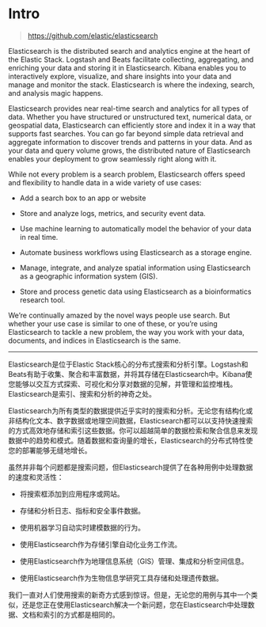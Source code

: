 # Intro

> https://github.com/elastic/elasticsearch

Elasticsearch is the distributed search and analytics engine at the heart of the Elastic Stack. Logstash and Beats facilitate collecting, aggregating, and enriching your data and storing it in Elasticsearch. Kibana enables you to interactively explore, visualize, and share insights into your data and manage and monitor the stack. Elasticsearch is where the indexing, search, and analysis magic happens.

Elasticsearch provides near real-time search and analytics for all types of data. Whether you have structured or unstructured text, numerical data, or geospatial data, Elasticsearch can efficiently store and index it in a way that supports fast searches. You can go far beyond simple data retrieval and aggregate information to discover trends and patterns in your data. And as your data and query volume grows, the distributed nature of Elasticsearch enables your deployment to grow seamlessly right along with it.

While not every problem is a search problem, Elasticsearch offers speed and flexibility to handle data in a wide variety of use cases:

- Add a search box to an app or website

- Store and analyze logs, metrics, and security event data.

- Use machine learning to automatically model the behavior of your data in real time.

- Automate business workflows using Elasticsearch as a storage engine.

- Manage, integrate, and analyze spatial information using Elasticsearch as a geographic information system (GIS).

- Store and process genetic data using Elasticsearch as a bioinformatics research tool.

We’re continually amazed by the novel ways people use search. But whether your use case is similar to one of these, or you’re using Elasticsearch to tackle a new problem, the way you work with your data, documents, and indices in Elasticsearch is the same.

-----

Elasticsearch是位于Elastic Stack核心的分布式搜索和分析引擎。Logstash和Beats有助于收集、聚合和丰富数据，并将其存储在Elasticsearch中。Kibana使您能够以交互方式探索、可视化和分享对数据的见解，并管理和监控堆栈。Elasticsearch是索引、搜索和分析的神奇之处。

Elasticsearch为所有类型的数据提供近乎实时的搜索和分析。无论您有结构化或非结构化文本、数字数据或地理空间数据，Elasticsearch都可以以支持快速搜索的方式高效地存储和索引这些数据。你可以超越简单的数据检索和聚合信息来发现数据中的趋势和模式。随着数据和查询量的增长，Elasticsearch的分布式特性使您的部署能够无缝地增长。

虽然并非每个问题都是搜索问题，但Elasticsearch提供了在各种用例中处理数据的速度和灵活性：

- 将搜索框添加到应用程序或网站。

- 存储和分析日志、指标和安全事件数据。

- 使用机器学习自动实时建模数据的行为。

- 使用Elasticsearch作为存储引擎自动化业务工作流。

- 使用Elasticsearch作为地理信息系统（GIS）管理、集成和分析空间信息。

- 使用Elasticsearch作为生物信息学研究工具存储和处理遗传数据。

我们一直对人们使用搜索的新奇方式感到惊讶。但是，无论您的用例与其中一个类似，还是您正在使用Elasticsearch解决一个新问题，您在Elasticsearch中处理数据、文档和索引的方式都是相同的。
